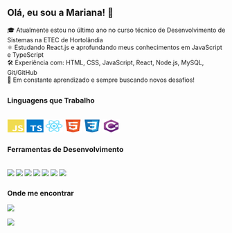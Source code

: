 ## Olá, eu sou a Mariana! 👋

🎓 Atualmente estou no último ano no curso técnico de Desenvolvimento de Sistemas na ETEC de Hortolândia<br>
⚛️ Estudando React.js e aprofundando meus conhecimentos em JavaScript e TypeScript<br>
🛠️ Experiência com: HTML, CSS, JavaScript, React, Node.js, MySQL, Git/GitHub<br>
🚀 Em constante aprendizado e sempre buscando novos desafios!

##

### Linguagens que Trabalho
<div ><br>
  <div style="display: inline_block">
    <img align="center" alt="Rafa-Js" height="30" width="40" src="https://raw.githubusercontent.com/devicons/devicon/master/icons/javascript/javascript-plain.svg">
    <img align="center" alt="Rafa-Ts" height="30" width="40" src="https://raw.githubusercontent.com/devicons/devicon/master/icons/typescript/typescript-plain.svg">
    <img align="center" alt="Rafa-React" height="30" width="40" src="https://raw.githubusercontent.com/devicons/devicon/master/icons/react/react-original.svg">
    <img align="center" alt="Rafa-HTML" height="30" width="40" src="https://raw.githubusercontent.com/devicons/devicon/master/icons/html5/html5-original.svg">
    <img align="center" alt="Rafa-CSS" height="30" width="40" src="https://raw.githubusercontent.com/devicons/devicon/master/icons/css3/css3-original.svg">
    <img align="center" alt="Rafa-Csharp" height="30" width="40" src="https://raw.githubusercontent.com/devicons/devicon/master/icons/csharp/csharp-original.svg">
  </div>

<!--
  <div>
    <img height="180em" src="https://github-readme-stats.vercel.app/api/top-langs/?username=marianaararipe&layout=compact&langs_count=16&theme=dracula"/>
  </div>

  -->  
</div>

##

### Ferramentas de Desenvolvimento
<div style="display: inline"><br>
  <img align="center" height="30"  src="https://img.shields.io/badge/Visual_Studio-5C2D91?style=for-the-badge&logo=visual%20studio&logoColor=white">
  <img align="center" height="30"  src="https://img.shields.io/badge/Visual_Studio_Code-0078D4?style=for-the-badge&logo=visual%20studio%20code&logoColor=white">
  <img align="center" height="30"  src="https://img.shields.io/badge/Arduino_IDE-00979D?style=for-the-badge&logo=arduino&logoColor=white">
  <img align="center" height="30"  src="https://img.shields.io/badge/Microsoft_SQL_Server-CC2927?style=for-the-badge&logo=microsoft-sql-server&logoColor=white">
  <img align="center" height="30"  src="https://img.shields.io/badge/Notion-000000?style=for-the-badge&logo=notion&logoColor=white">
  <img align="center" height="30"  src="https://img.shields.io/badge/Trello-0052CC?style=for-the-badge&logo=trello&logoColor=white">
  <img align="center" height="30"  src="https://img.shields.io/badge/Figma-F24E1E?style=for-the-badge&logo=figma&logoColor=white">
  
</div>

 ##

### Onde me encontrar
<div style="display: inline_block"> 
  <a href="https://www.linkedin.com/in/marianaararipe/" target="_blank"><img src="https://img.shields.io/badge/-LinkedIn-%230077B5?style=for-the-badge&logo=linkedin&logoColor=white" target="_blank"></a> 

  <a href="https://www.instagram.com/araripemariana/" target="_blank"><img src="https://img.shields.io/badge/-Instagram-%23E4405F?style=for-the-badge&logo=instagram&logoColor=white" target="_blank"></a>

  <!--
  <a href = "mailto:ivanhrque@outlook.com"><img src="https://img.shields.io/badge/Outlook-0078D4?style=for-the-badge&logo=microsoft-outlook&logoColor=white" target="_blank"></a>
</div>
-->
